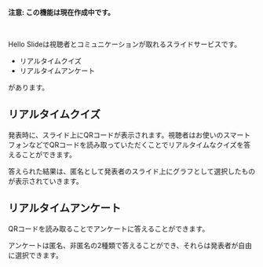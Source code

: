 **注意: この機能は現在作成中です。**

&nbsp;

Hello Slideは視聴者とコミュニケーションが取れるスライドサービスです。

- リアルタイムクイズ
- リアルタイムアンケート

があります。

## リアルタイムクイズ

発表時に、スライド上にQRコードが表示されます。視聴者はお使いのスマートフォンなどでQRコードを読み取っていただくことでリアルタイムなクイズを答えることができます。

答えられた結果は、匿名として発表者のスライド上にグラフとして選択したものが表示されていきます。

## リアルタイムアンケート

QRコードを読み取ることでアンケートに答えることができます。

アンケートは匿名、非匿名の2種類で答えることができ、それらは発表者が自由に選択できます。
